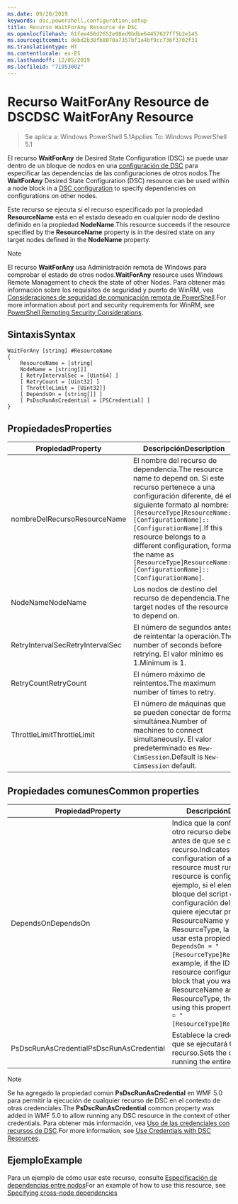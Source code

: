 ```yaml
---
ms.date: 09/20/2019
keywords: dsc,powershell,configuration,setup
title: Recurso WaitForAny Resource de DSC
ms.openlocfilehash: 61fee456d2652e08ed9bdbe64457627ff5b2e145
ms.sourcegitcommit: debd2b38fb8070a7357bf1a4bf9cc736f3702f31
ms.translationtype: HT
ms.contentlocale: es-ES
ms.lasthandoff: 12/05/2019
ms.locfileid: "71953002"
---
```

# <a name="dsc-waitforany-resource"></a><span data-ttu-id="bd495-103">Recurso WaitForAny Resource de DSC</span><span class="sxs-lookup"><span data-stu-id="bd495-103">DSC WaitForAny Resource</span></span>

> <span data-ttu-id="bd495-104">Se aplica a: Windows PowerShell 5.1</span><span class="sxs-lookup"><span data-stu-id="bd495-104">Applies To: Windows PowerShell 5.1</span></span>

<span data-ttu-id="bd495-105">El recurso **WaitForAny** de Desired State Configuration (DSC) se puede usar dentro de un bloque de nodos en una [configuración de DSC](../../../configurations/configurations.md) para especificar las dependencias de las configuraciones de otros nodos.</span><span class="sxs-lookup"><span data-stu-id="bd495-105">The **WaitForAny** Desired State Configuration (DSC) resource can be used within a node block in a [DSC configuration](../../../configurations/configurations.md) to specify dependencies on configurations on other nodes.</span></span>

<span data-ttu-id="bd495-106">Este recurso se ejecuta si el recurso especificado por la propiedad **ResourceName** está en el estado deseado en cualquier nodo de destino definido en la propiedad **NodeName**.</span><span class="sxs-lookup"><span data-stu-id="bd495-106">This resource succeeds if the resource specified by the **ResourceName** property is in the desired state on any target nodes defined in the **NodeName** property.</span></span>

> [!NOTE]
> <span data-ttu-id="bd495-107">El recurso **WaitForAny** usa Administración remota de Windows para comprobar el estado de otros nodos.</span><span class="sxs-lookup"><span data-stu-id="bd495-107">**WaitForAny** resource uses Windows Remote Management to check the state of other Nodes.</span></span> <span data-ttu-id="bd495-108">Para obtener más información sobre los requisitos de seguridad y puerto de WinRM, vea [Consideraciones de seguridad de comunicación remota de PowerShell](/powershell/scripting/learn/remoting/winrmsecurity?view=powershell-6).</span><span class="sxs-lookup"><span data-stu-id="bd495-108">For more information about port and security requirements for WinRM, see [PowerShell Remoting Security Considerations](/powershell/scripting/learn/remoting/winrmsecurity?view=powershell-6).</span></span>

## <a name="syntax"></a><span data-ttu-id="bd495-109">Sintaxis</span><span class="sxs-lookup"><span data-stu-id="bd495-109">Syntax</span></span>

```Syntax
WaitForAny [string] #ResourceName
{
    ResourceName = [string]
    NodeName = [string[]]
    [ RetryIntervalSec = [Uint64] ]
    [ RetryCount = [Uint32] ]
    [ ThrottleLimit = [Uint32]]
    [ DependsOn = [string[]] ]
    [ PsDscRunAsCredential = [PSCredential] ]
}
```

## <a name="properties"></a><span data-ttu-id="bd495-110">Propiedades</span><span class="sxs-lookup"><span data-stu-id="bd495-110">Properties</span></span>

|<span data-ttu-id="bd495-111">Propiedad</span><span class="sxs-lookup"><span data-stu-id="bd495-111">Property</span></span> |<span data-ttu-id="bd495-112">Descripción</span><span class="sxs-lookup"><span data-stu-id="bd495-112">Description</span></span> |
|---|---|
|<span data-ttu-id="bd495-113">nombreDelRecurso</span><span class="sxs-lookup"><span data-stu-id="bd495-113">ResourceName</span></span> |<span data-ttu-id="bd495-114">El nombre del recurso de dependencia.</span><span class="sxs-lookup"><span data-stu-id="bd495-114">The resource name to depend on.</span></span> <span data-ttu-id="bd495-115">Si este recurso pertenece a una configuración diferente, dé el siguiente formato al nombre: `[ResourceType]ResourceName::[ConfigurationName]::[ConfigurationName]`.</span><span class="sxs-lookup"><span data-stu-id="bd495-115">If this resource belongs to a different configuration, format the name as `[ResourceType]ResourceName::[ConfigurationName]::[ConfigurationName]`.</span></span> |
|<span data-ttu-id="bd495-116">NodeName</span><span class="sxs-lookup"><span data-stu-id="bd495-116">NodeName</span></span> |<span data-ttu-id="bd495-117">Los nodos de destino del recurso de dependencia.</span><span class="sxs-lookup"><span data-stu-id="bd495-117">The target nodes of the resource to depend on.</span></span> |
|<span data-ttu-id="bd495-118">RetryIntervalSec</span><span class="sxs-lookup"><span data-stu-id="bd495-118">RetryIntervalSec</span></span> |<span data-ttu-id="bd495-119">El número de segundos antes de reintentar la operación.</span><span class="sxs-lookup"><span data-stu-id="bd495-119">The number of seconds before retrying.</span></span> <span data-ttu-id="bd495-120">El valor mínimo es 1.</span><span class="sxs-lookup"><span data-stu-id="bd495-120">Minimum is 1.</span></span> |
|<span data-ttu-id="bd495-121">RetryCount</span><span class="sxs-lookup"><span data-stu-id="bd495-121">RetryCount</span></span> |<span data-ttu-id="bd495-122">El número máximo de reintentos.</span><span class="sxs-lookup"><span data-stu-id="bd495-122">The maximum number of times to retry.</span></span> |
|<span data-ttu-id="bd495-123">ThrottleLimit</span><span class="sxs-lookup"><span data-stu-id="bd495-123">ThrottleLimit</span></span> |<span data-ttu-id="bd495-124">El número de máquinas que se pueden conectar de forma simultánea.</span><span class="sxs-lookup"><span data-stu-id="bd495-124">Number of machines to connect simultaneously.</span></span> <span data-ttu-id="bd495-125">El valor predeterminado es `New-CimSession`.</span><span class="sxs-lookup"><span data-stu-id="bd495-125">Default is `New-CimSession` default.</span></span> |

## <a name="common-properties"></a><span data-ttu-id="bd495-126">Propiedades comunes</span><span class="sxs-lookup"><span data-stu-id="bd495-126">Common properties</span></span>

|<span data-ttu-id="bd495-127">Propiedad</span><span class="sxs-lookup"><span data-stu-id="bd495-127">Property</span></span> |<span data-ttu-id="bd495-128">Descripción</span><span class="sxs-lookup"><span data-stu-id="bd495-128">Description</span></span> |
|---|---|
|<span data-ttu-id="bd495-129">DependsOn</span><span class="sxs-lookup"><span data-stu-id="bd495-129">DependsOn</span></span> |<span data-ttu-id="bd495-130">Indica que la configuración de otro recurso debe ejecutarse antes de que se configure este recurso.</span><span class="sxs-lookup"><span data-stu-id="bd495-130">Indicates that the configuration of another resource must run before this resource is configured.</span></span> <span data-ttu-id="bd495-131">Por ejemplo, si el elemento ID del bloque del script de configuración del recurso que quiere ejecutar primero es ResourceName y su tipo es ResourceType, la sintaxis para usar esta propiedad es `DependsOn = "[ResourceType]ResourceName"`.</span><span class="sxs-lookup"><span data-stu-id="bd495-131">For example, if the ID of the resource configuration script block that you want to run first is ResourceName and its type is ResourceType, the syntax for using this property is `DependsOn = "[ResourceType]ResourceName"`.</span></span> |
|<span data-ttu-id="bd495-132">PsDscRunAsCredential</span><span class="sxs-lookup"><span data-stu-id="bd495-132">PsDscRunAsCredential</span></span> |<span data-ttu-id="bd495-133">Establece la credencial con la que se ejecutará todo el recurso.</span><span class="sxs-lookup"><span data-stu-id="bd495-133">Sets the credential for running the entire resource as.</span></span> |

> [!NOTE]
> <span data-ttu-id="bd495-134">Se ha agregado la propiedad común **PsDscRunAsCredential** en WMF 5.0 para permitir la ejecución de cualquier recurso de DSC en el contexto de otras credenciales.</span><span class="sxs-lookup"><span data-stu-id="bd495-134">The **PsDscRunAsCredential** common property was added in WMF 5.0 to allow running any DSC resource in the context of other credentials.</span></span> <span data-ttu-id="bd495-135">Para obtener más información, vea [Uso de las credenciales con recursos de DSC](../../../configurations/runasuser.md).</span><span class="sxs-lookup"><span data-stu-id="bd495-135">For more information, see [Use Credentials with DSC Resources](../../../configurations/runasuser.md).</span></span>

## <a name="example"></a><span data-ttu-id="bd495-136">Ejemplo</span><span class="sxs-lookup"><span data-stu-id="bd495-136">Example</span></span>

<span data-ttu-id="bd495-137">Para un ejemplo de cómo usar este recurso, consulte [Especificación de dependencias entre nodos](../../../configurations/crossNodeDependencies.md)</span><span class="sxs-lookup"><span data-stu-id="bd495-137">For an example of how to use this resource, see [Specifying cross-node dependencies](../../../configurations/crossNodeDependencies.md)</span></span>